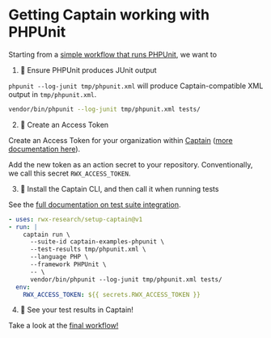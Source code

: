 # Getting Captain working with PHPUnit

Starting from a [simple workflow that runs PHPUnit][workflow-before-captain], we want to

1. 🧪 Ensure PHPUnit produces JUnit output

`phpunit --log-junit tmp/phpunit.xml` will produce Captain-compatible XML output in `tmp/phpunit.xml`.

```sh
vendor/bin/phpunit --log-junit tmp/phpunit.xml tests/
```

2. 🔐 Create an Access Token

Create an Access Token for your organization within [Captain][captain] ([more documentation here][create-access-token]).

Add the new token as an action secret to your repository. Conventionally, we call this secret `RWX_ACCESS_TOKEN`.

3. 💌 Install the Captain CLI, and then call it when running tests

See the [full documentation on test suite integration][test-suite-integration].

```yaml
- uses: rwx-research/setup-captain@v1
- run: |
    captain run \
      --suite-id captain-examples-phpunit \
      --test-results tmp/phpunit.xml \
      --language PHP \
      --framework PHPUnit \
      -- \
      vendor/bin/phpunit --log-junit tmp/phpunit.xml tests/
  env:
    RWX_ACCESS_TOKEN: ${{ secrets.RWX_ACCESS_TOKEN }}
```

4. 🎉 See your test results in Captain!

Take a look at the [final workflow!][workflow-with-captain]

[workflow-before-captain]: https://github.com/captain-examples/phpunit/blob/basic-workflow/.github/workflows/ci.yml
[captain]: https://account.rwx.com/deep_link/manage/access_tokens
[create-access-token]: https://www.rwx.com/docs/access-tokens
[workflow-with-captain]: https://github.com/captain-examples/phpunit/blob/main/.github/workflows/ci.yml
[test-suite-integration]: https://www.rwx.com/captain/docs/test-suite-integration
